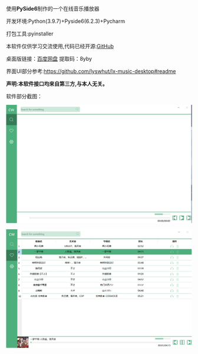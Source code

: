 使用**PySide6**制作的一个在线音乐播放器

开发环境:Python(3.9.7)+Pyside6(6.2.3)+Pycharm

打包工具:pyinstaller

本软件仅供学习交流使用,代码已经开源:<a href="https://github.com/xianjuyao/PySide6_MusicPlayer">GitHub</a>


桌面版链接：<a href="https://pan.baidu.com/s/1mwYgTF0A6j1-mQUrI-1ljg">百度网盘</a> 提取码：8yby

界面UI部分参考:https://github.com/lyswhut/lx-music-desktop#readme

**声明:本软件接口均来自第三方,与本人无关。**

软件部分截图：

![image-20220409145353164](README/image-20220409145353164.png)

![image-20220409145527779](README/image-20220409145527779.png)
